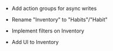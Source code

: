 - Add action groups for async writes

- Rename "Inventory" to "Habits"/"Habit"
- Implement filters on Inventory
- Add UI to Inventory
